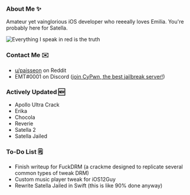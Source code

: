 ### About Me ✨
Amateur yet vainglorious iOS developer who reeeally loves Emilia. You're probably here for Satella.

![Everything I speak in red is the truth](https://lingtalfi.com/services/pngtext?color=cc0000&size=12&text=All%20my%20tweaks%20will%20have%20many%20bugs,%20with%20certainty.)

### Contact Me ✉️
- [u/paisseon](https://reddit.com/u/paisseon) on Reddit
- EMT#0001 on Discord ([join CyPwn, the best jailbreak server!](https://discord.gg/cZ2gBRZvwW))

### Actively Updated 🆕
- Apollo Ultra Crack
- Erika
- Chocola
- Reverie
- Satella 2
- Satella Jailed

### To-Do List 🗒
- Finish writeup for FuckDRM (a crackme designed to replicate several common types of tweak DRM)
- Custom music player tweak for iOS12Guy
- Rewrite Satella Jailed in Swift (this is like 90% done anyway)
